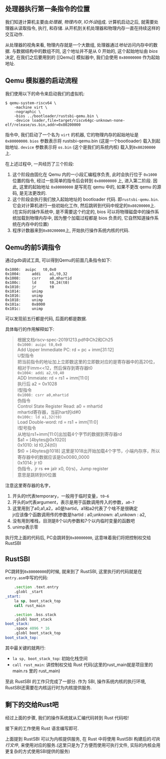 ## 处理器执行第一条指令的位置
我们知道计算机主要由*处理器*, *物理内存*, *IO外设*组成. 计算机启动之后, 就需要处理器从读取指令, 执行, 和存储. 从开机到关机处理器和物理内存一直在持续这样的交互动作.

从处理器的视角来看, 物理内存就是一个大数组, 处理器通过*地址*访问内存中的数据. 与数据结构中的数组不同, 这个地址并不是从 0 开始的, 这个起始地址由 *bios* 决定, 在我们之后要用到的 [[Qemu]] 模拟器中, 我们会使用 `0x80000000` 作为起始地址.

## Qemu 模拟器的启动流程
我们使用以下的命令来启动我们的虚拟机:
```shell
$ qemu-system-riscv64 \
    -machine virt \
    -nographic \
    -bios ../bootloader/rustsbi-qemu.bin \
    -device loader,file=target/riscv64gc-unknown-none-elf/release/os.bin,addr=0x80200000
```

指令中, 我们启动了一个名为 `virt` 的机器, 它的物理内存的起始地址是 `0x80000000`.
`bios` 参数表示将 rustsbi-qemu.bin (这是一个bootloader) 载入到起始地址.
`device` 参数表示将 `os.bin` (这个是我们的系统内核) 载入到`0x80200000` 上.


在上述过程中, 一共经历了三个阶段: 
1. 这个阶段由固化在 Qemu 内的一小段汇编程序负责, 此时会执行位于 `0x1000` 位置的指令, 经过一些简单的指令后会转到 `0x80000000` 上, 进入第二阶段. 因此, 这里的起始地址 `0x80000000` 是写死在 qemu 中的, 如果不更改 qemu 的源码, 是无法更改的.
2. 这个阶段会执行我们放入起始地址的 bootloader 代码. 即`rustsbi-qemu.bin`. 它会对计算机进行一些初始化工作, 然后跳转到代码中规定的`0x80200000`上.(在实际的操作系统中, 是不需要这个约定的, bios 可以将物理磁盘中的操作系统加载到物理内存中, 因为整个加载过程都是 bios 负责的, 它自然知道操作系统在内存中的位置)
3. 程序计数器来到`0x80200000`上, 开始执行操作系统内核的代码.

## Qemu的前5调指令
通过gdb调试工具, 可以得到Qemu的前面几条指令如下:
```riscv
0x1000:  auipc   t0,0x0
0x1004:     addi    a1,t0,32
0x1008:     csrr    a0,mhartid
0x100c:     ld      t0,24(t0)
0x1010:     jr      t0
0x1014:     unimp
0x1016:     unimp
0x1018:     unimp
0x101a:     0x8000
0x101c:     unimp
```
可以发现前五行都是代码, 后面的都是数据.

具体每行的作用解释如下:
>根据文档riscv-spec-20191213.pdf中Ch2和Ch25  
`0x1000: auipc t0,0x0`  
Add Upper Immediate PC: rd = pc + imm[31:12]  
U型指令  
把当前指令的地址加上立即数这里的立即数对应的是寄存器中的高20位，相对于imm<<12，然后保存到寄存器t0  
`0x1004: addi a2,t0,40`  
ADD Immeiate: rd = rs1 + imm[11:0]  
执行后 a2 = 0x1028  
I型指令  
`0x1008: csrr a0,mhartid`  
伪指令  
Control State Register Read: a0 = mhartid  
mhartid寄存器，当前hart的id#0  
`0x100c: ld a1,32(t0)`  
Load Double-word: rd = rs1 + imm[11:0]  
I型号指令  
从地址rs1+imm[11:0]出加载4个字节的数据到寄存器rd  
$a1 = [4bytes@0x1020]  
0x1010: ld t0,24(t0)  
$t0 = [4bytes@1018] 这里是1018出开始加载4个字节，小端内存序，所以寄存器中的数据应该是0x0080_0000  
0x1014: jr t0  
伪指令，jr rs <=> jalr x0, 0(rs)，Jump register  
意思是跳转到t0位置

注意这里寄存器的名字，  
1. 开头的t代表temporary，一般用于临时变量，`t0~6`  
2. 开头的a代表argument，表示是用于函数调用传入的参数，`a0~7`  
3. 这里用到了a0,a1,a2，a0是hartid，a1和a2代表了个啥不是很确定  
jr应该像个函数调用传的参数是hartid : a0,unknown: a1,unkown : a2,  
4. 没有用到堆栈，目测是8个以内参数和7个以内临时变量的函数吧 
5. unimp表示零


执行完上面的代码后, PC会跳转到`0x80000000`, 这意味着我们将把控制权交给 RustSBI

## RustSBI
PC跳转到`0x80000000`的时候, 就来到了 RustSBI, 这里执行的代码就是在`entry.asm`中写的代码:
```asm
    .section .text.entry
    .globl _start
_start:
    la sp, boot_stack_top
    call rust_main

    .section .bss.stack
    .globl boot_stack
boot_stack:
    .space 4096 * 16
    .globl boot_stack_top
boot_stack_top:
```

其中最关键的就两行: 
- `la sp, boot_stack_top`: 初始化栈空间
- `call rust_main`: 讲控制权交给 Rust 代码(这里的rust_main就是项目里的 main.rs 里的 rust_main)

至此 RustSBI 的工作只完成了一部分.
作为 SBI, 操作系统内核的执行环境, RustSBI还需要在内核运行时为内核提供服务.

## 剩下的交给Rust吧
经过上面的步骤, 我们的操作系统就从汇编代码转到 Rust 代码啦!

接下来的工作使用 Rust 语言编写即可.


上面提到 RustSBI 可以为内核提供服务, 在 Rust 中将使用 RustSBI 构建后的*可执行文件*, 来使用对应的服务.(这里只是为了方便而使用可执行文件, 实际的内核会用更复杂的方式使用SBI提供的服务)